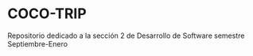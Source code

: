 # COCO-TRIP

Repositorio dedicado a la sección 2 de Desarrollo de Software semestre Septiembre-Enero 
